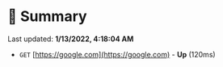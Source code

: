 # 📖 Summary
Last updated: **1/13/2022, 4:18:04 AM**

- `GET` [https://google.com](https://google.com) - **Up** (120ms)
